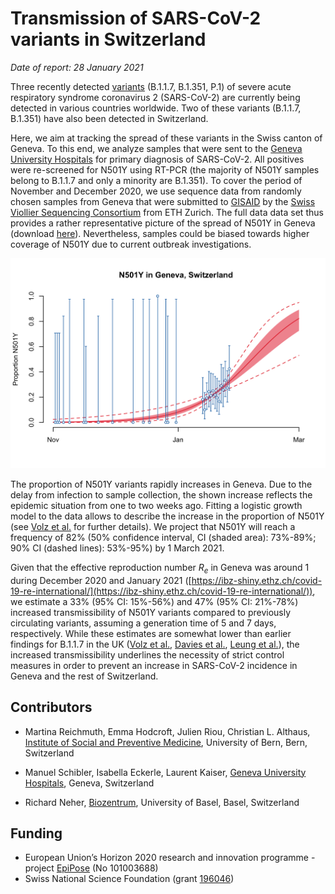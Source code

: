 # Transmission of SARS-CoV-2 variants in Switzerland

*Date of report: 28 January 2021*

Three recently detected [variants](https://covariants.org) (B.1.1.7, B.1.351, P.1) of severe acute respiratory syndrome coronavirus 2 (SARS-CoV-2) are currently being detected in various countries worldwide. Two of these variants (B.1.1.7, B.1.351) have also been detected in Switzerland. 

Here, we aim at tracking the spread of these variants in the Swiss canton of Geneva. To this end, we analyze samples that were sent to the [Geneva University Hospitals](https://www.hug.ch/en/) for primary diagnosis of SARS-CoV-2. All positives were re-screened for N501Y using RT-PCR (the majority of N501Y samples belong to B.1.1.7 and only a minority are B.1.351). To cover the period of November and December 2020, we use sequence data from randomly chosen samples from Geneva that were submitted to [GISAID](https://www.gisaid.org) by  the [Swiss Viollier Sequencing Consortium](https://bsse.ethz.ch/cevo/research/sars-cov-2/swiss-sequencing-consortium---viollier.html) from ETH Zurich. The full data data set thus provides a rather representative picture of the spread of N501Y in Geneva (download [here](data/variants_GE.csv)). Nevertheless, samples could be biased towards higher coverage of N501Y due to current outbreak investigations.

![](figures/variants_GE.png)

The proportion of N501Y variants rapidly increases in Geneva. Due to the delay from infection to sample collection, the shown increase reflects the epidemic situation from one to two weeks ago. Fitting a logistic growth model to the data allows to describe the increase in the proportion of N501Y (see [Volz et al.](https://www.medrxiv.org/content/10.1101/2020.12.30.20249034v2) for further details). We project that N501Y will reach a frequency of 82% (50% confidence interval, CI (shaded area): 73%-89%; 90% CI (dashed lines): 53%-95%) by 1 March 2021.

Given that the effective reproduction number *R<sub>e</sub>* in Geneva was around 1 during December 2020 and January 2021 ([https://ibz-shiny.ethz.ch/covid-19-re-international/](https://ibz-shiny.ethz.ch/covid-19-re-international/)), we estimate a 33% (95% CI: 15%-56%) and 47% (95% CI: 21%-78%) increased transmissibility of N501Y variants compared to previously circulating variants, assuming a generation time of 5 and 7 days, respectively. While these estimates are somewhat lower than earlier findings for B.1.1.7 in the UK ([Volz et al.](https://www.medrxiv.org/content/10.1101/2020.12.30.20249034v2), [Davies et al.](https://cmmid.github.io/topics/covid19/uk-novel-variant.html), [Leung et al.](https://www.eurosurveillance.org/content/10.2807/1560-7917.ES.2020.26.1.2002106)), the increased transmissibility underlines the necessity of strict control measures in order to prevent an increase in SARS-CoV-2 incidence in Geneva and the rest of Switzerland.

## Contributors

- Martina Reichmuth, Emma Hodcroft, Julien Riou, Christian L. Althaus, [Institute of Social and Preventive Medicine](https://www.ispm.unibe.ch), University of Bern, Bern, Switzerland

- Manuel Schibler, Isabella Eckerle, Laurent Kaiser, [Geneva University Hospitals](https://www.hug.ch/en/), Geneva, Switzerland

- Richard Neher, [Biozentrum](https://www.biozentrum.unibas.ch/research/researchgroups/overview/unit/neher/), University of Basel, Basel, Switzerland

## Funding

- European Union’s Horizon 2020 research and innovation programme - project [EpiPose](https://www.uhasselt.be/UH/DSI/Research/DSI-covid-19-en/H2020-Epipose-project-on-COVID-19) (No 101003688)
- Swiss National Science Foundation (grant [196046](https://data.snf.ch/covid-19/snsf/196046))

